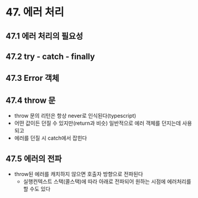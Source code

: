 # 47. 에러 처리

## 47.1 에러 처리의 필요성

## 47.2 try - catch - finally

## 47.3 Error 객체

## 47.4 throw 문

- throw 문의 리턴은 항상 never로 인식된다(typescript)
- 어떤 값이든 던질 수 있지만(return과 비슷) 일반적으로 에러 객체를 던지는데 사용되고
- 에러를 던질 시 catch에서 잡힌다

## 47.5 에러의 전파

- throw된 에러를 캐치하지 않으면 호출자 방향으로 전파된다
  - 실행컨텍스트 스택(콜스택)에 따라 아래로 전파되어 원하는 시점에 에러처리를 할 수도 있다
